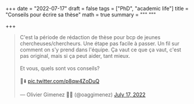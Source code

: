 +++
date = "2022-07-17"
draft = false
tags = ["PhD", "academic life"]
title = "Conseils pour écrire sa thèse"
math = true
summary = """
"""

+++

<blockquote class="twitter-tweet"><p lang="fr" dir="ltr">C&#39;est la période de rédaction de thèse pour bcp de jeunes chercheuses/chercheurs. Une étape pas facile à passer. Un fil sur comment on s&#39;y prend dans l&#39;équipe. Ça vaut ce que ça vaut, c&#39;est pas original, mais si ça peut aider, tant mieux.<br><br>Et vous, quels sont vos conseils?<br><br>🧵⬇️ <a href="https://t.co/p8qw4ZoDuQ">pic.twitter.com/p8qw4ZoDuQ</a></p>&mdash; Olivier Gimenez 🖖🦦 (@oaggimenez) <a href="https://twitter.com/oaggimenez/status/1548658659915440129?ref_src=twsrc%5Etfw">July 17, 2022</a></blockquote> <script async src="https://platform.twitter.com/widgets.js" charset="utf-8"></script> 
